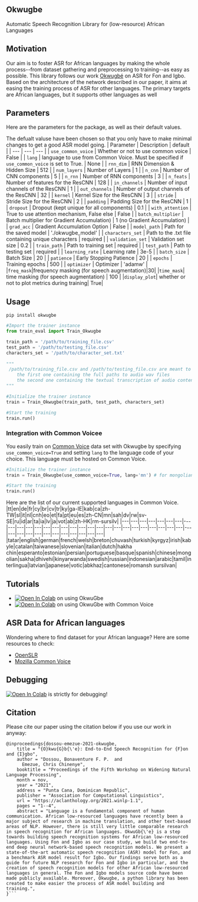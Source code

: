 ## Okwugbe
Automatic Speech Recognition Library for (low-resource) African Languages


## Motivation
Our aim is to foster ASR for African languages by making the whole process--from dataset gathering and preprocessing to training--as easy as possible. This library follows our work [Okwugbé](https://arxiv.org/abs/2103.07762) on ASR for Fon and Igbo. Based on the architecture of the network described in our
paper, it aims at easing the training process of ASR for other languages.
The primary targets are African languages, but it supports other languages as well
## Parameters
Here are the parameters for the package, as well as their default values.

The defualt valuse have been chosen so that you only have to make minimal changes to get a good ASR model going.
| Parameter | Description | default | 
| --- | --- | --- |
| `use_common_voice` | Whether or not to use common voice | False |
| `lang` | language to use from Common Voice. Must be specified if `use_common_voice` is set to True. | None |
| `rnn_dim` | RNN Dimension & Hidden Size | 512 |
| `num_layers` | Number of Layers | 1 |
| `n_cnn` | Number of CNN components | 5 |
| `n_rnn` | Number of RNN components | 3 |
| `n_feats` | Number of features for the ResCNN | 128 |
| `in_channels` | Number of input channels of the ResCNN | 1 |
| `out_channels` | Number of output channels of the ResCNN | 32 |
| `kernel` | Kernel Size for the ResCNN | 3 |
| `stride` | Stride Size for the ResCNN | 2 |
| `padding` | Padding Size for the ResCNN | 1 |
| `dropout` | Dropout (kept unique for all components) | 0.1 |
| `with_attention` | True to use attention mechanism, False else | False |
| `batch_multiplier` | Batch multiplier for Gradient Accumulation) | 1 (no Gradient Accumulation) |
| `grad_acc` | Gradient Accumulation Option | False |
| `model_path` | Path for the saved model | './okwugbe_model' |
| `characters_set` | Path to the .txt file containing unique characters | required |
| `validation_set` | Validation set size | 0.2 |
| `train_path` | Path to training set | required |
| `test_path` | Path to testing set | required |
| `learning_rate` | Learning rate | 3e-5 |
| `batch_size` | Batch Size | 20 |
| `patience` | Early Stopping Patience | 20 |
| `epochs` | Training epochs | 500 |
| `optimizer` | Optimizer | 'adamw' |
|`freq_mask`|frequency masking (for speech augmentation)|30|
|`time_mask`| time masking (for speech augmentation) | 100 |
|`display_plot`| whether or not to plot metrics during training| True|

## Usage
```pip install okwugbe```
```python
#Import the trainer instance
from train_eval import Train_Okwugbe 

train_path = '/path/to/training_file.csv'
test_path = '/path/to/testing_file.csv'
characters_set = '/path/to/character_set.txt'
 
"""
 /path/to/training_file.csv and /path/to/testing_file.csv are meant to be csv files with two columns:
    the first one containing the full paths to audio wav files
    the second one containing the textual transcription of audio contents
"""

#Initialize the trainer instance
train = Train_Okwugbe(train_path, test_path, characters_set)

#Start the training
train.run()
```
### Integration with Common Voicee
You easily train on [Common Voice](https://commonvoice.mozilla.org/en) data set with Okwugbe by specifying `use_common_voice=True` and setting `lang` to the language code of your choice. This language must be hosted on Common Voice.
```python
#Initialize the trainer instance
train = Train_Okwugbe(use_common_voice=True, lang='mn') # for mongolian

#Start the training
train.run()
```
Here are the list of our current supported languages in Common Voice.
|tt|en|de|fr|cy|br|cv|tr|ky|ga-IE|kab|ca|zh-TW|sl|it|nl|cnh|eo|et|fa|pt|eu|es|zh-CN|mn|sah|dv|rw|sv-SE|ru|id|ar|ta|ia|lv|ja|vot|ab|zh-HK|rm-sursilv|
|---|---|---|---|---|---|---|---|---|---|---|---|---|---|---|---|---|---|---|---|---|---|---|---|---|---|---|---|---|---|---|---|---|---|---|---|---|---|---|---|
|tatar|english|german|french|welsh|breton|chuvash|turkish|kyrgyz|irish|kabyle|catalan|taiwanese|slovenian|italian|dutch|hakha chin|esperanto|estonian|persian|portuguese|basque|spanish|chinese|mongolian|sakha|dhivehi|kinyarwanda|swedish|russian|indonesian|arabic|tamil|interlingua|latvian|japanese|votic|abkhaz|cantonese|romansh sursilvan|

## Tutorials
- [![Open In Colab](https://colab.research.google.com/assets/colab-badge.svg)](https://colab.research.google.com/drive/1bZxd7yBOHlqIJBBUUImh8vwF4Zn_A7a5?usp=sharing) on using OkwuGbe
- [![Open In Colab](https://colab.research.google.com/assets/colab-badge.svg)](https://colab.research.google.com/drive/12XiQCuQzOr7lye2sFCvsn4Ch_DNevx4u?usp=sharing) on using OkwuGbe with Common Voice 

## ASR Data for African languages
Wondering where to find dataset for your African language? Here are some resources to check:
- [OpenSLR](https://www.openslr.org/resources.php)
- [Mozilla Common Voice](https://commonvoice.mozilla.org/en/datasets)


## Debugging
[![Open In Colab](https://colab.research.google.com/assets/colab-badge.svg)](https://colab.research.google.com/drive/1PSWHO_umQPN8L9KACAVjKtc-Pgq0HxIY?usp=sharing) is strictly for debugging!


## Citation
Please cite our paper using the citation below if you use our work in anyway:

```
@inproceedings{dossou-emezue-2021-okwugbe,
    title = "{O}kwu{G}b{\'e}: End-to-End Speech Recognition for {F}on and {I}gbo",
    author = "Dossou, Bonaventure F. P.  and
      Emezue, Chris Chinenye",
    booktitle = "Proceedings of the Fifth Workshop on Widening Natural Language Processing",
    month = nov,
    year = "2021",
    address = "Punta Cana, Dominican Republic",
    publisher = "Association for Computational Linguistics",
    url = "https://aclanthology.org/2021.winlp-1.1",
    pages = "1--4",
    abstract = "Language is a fundamental component of human communication. African low-resourced languages have recently been a major subject of research in machine translation, and other text-based areas of NLP. However, there is still very little comparable research in speech recognition for African languages. OkwuGb{\'e} is a step towards building speech recognition systems for African low-resourced languages. Using Fon and Igbo as our case study, we build two end-to-end deep neural network-based speech recognition models. We present a state-of-the-art automatic speech recognition (ASR) model for Fon, and a benchmark ASR model result for Igbo. Our findings serve both as a guide for future NLP research for Fon and Igbo in particular, and the creation of speech recognition models for other African low-resourced languages in general. The Fon and Igbo models source code have been made publicly available. Moreover, Okwugbe, a python library has been created to make easier the process of ASR model building and training.",
}```
